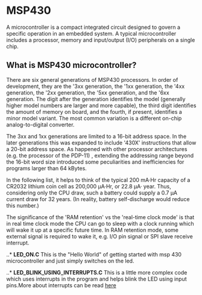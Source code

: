 # MSP430
A microcontroller is a compact integrated circuit designed to govern a specific operation in an embedded system.
A typical microcontroller includes a processor, memory and input/output (I/O) peripherals on a single chip.

## What is MSP430 microcontroller?
There are six general generations of MSP430 processors. In order of development, they are the '3xx generation, the
'1xx generation, the '4xx generation, the '2xx generation, the '5xx generation, and the '6xx generation. The digit 
after the generation identifies the model (generally higher model numbers are larger and more capable), the third digit 
identifies the amount of memory on board, and the fourth, if present, identifies a minor model variant. The most common 
variation is a different on-chip analog-to-digital converter.

The 3xx and 1xx generations are limited to a 16-bit address space. In the later generations this was expanded to include 
'430X' instructions that allow a 20-bit address space. As happened with other processor architectures (e.g. the processor of the PDP-11)
, extending the addressing range beyond the 16-bit word size introduced some peculiarities and inefficiencies for programs larger than 64
kBytes.

In the following list, it helps to think of the typical 200 mA·Hr capacity of a CR2032 lithium coin cell as 200,000 μA·Hr, or 22.8 μA·
year. Thus, considering only the CPU draw, such a battery could supply a 0.7 μA current draw for 32 years. (In reality, battery 
self-discharge would reduce this number.)

The significance of the 'RAM retention' vs the 'real-time clock mode' is that in real time clock mode the CPU can go to sleep with a 
clock running which will wake it up at a specific future time. In RAM retention mode, some external signal is required to wake it,
e.g. I/O pin signal or SPI slave receive interrupt.

..* **LED_ON.C**
This is the "Hello World" of getting started with msp 430 microcontroller and just simply switches on the led.

..* **LED_BLINK_USING_INTERRUPTS.C**
This is a little more complex code which uses interrupts in the program and helps blink the LED using input pins.More about interrupts can be read [here](https://www.argenox.com/library/msp430/msp430-interrupts-and-low-power-chapter-7/)

